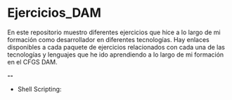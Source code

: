 # Ejercicios_DAM
En este repositorio muestro diferentes ejercicios que hice a lo largo de mi formación como desarrollador en diferentes tecnologías. Hay enlaces disponibles a cada paquete de ejercicios relacionados con cada una de las tecnologías y lenguajes que he ido aprendiendo a lo largo de mi formación en el CFGS DAM.

**--**  
- Shell Scripting:

